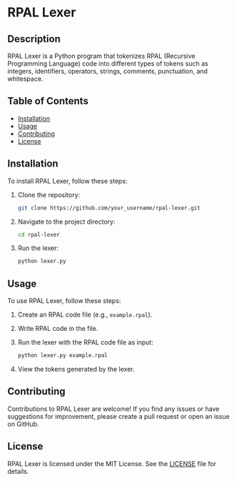 # RPAL Lexer

## Description
RPAL Lexer is a Python program that tokenizes RPAL (Recursive Programming Language) code into different types of tokens such as integers, identifiers, operators, strings, comments, punctuation, and whitespace.

## Table of Contents
- [Installation](#installation)
- [Usage](#usage)
- [Contributing](#contributing)
- [License](#license)

## Installation
To install RPAL Lexer, follow these steps:

1. Clone the repository:
    ```bash
    git clone https://github.com/your_username/rpal-lexer.git
    ```

2. Navigate to the project directory:
    ```bash
    cd rpal-lexer
    ```

3. Run the lexer:
    ```bash
    python lexer.py
    ```

## Usage
To use RPAL Lexer, follow these steps:

1. Create an RPAL code file (e.g., `example.rpal`).

2. Write RPAL code in the file.

3. Run the lexer with the RPAL code file as input:
    ```bash
    python lexer.py example.rpal
    ```

4. View the tokens generated by the lexer.

## Contributing
Contributions to RPAL Lexer are welcome! If you find any issues or have suggestions for improvement, please create a pull request or open an issue on GitHub.

## License
RPAL Lexer is licensed under the MIT License. See the [LICENSE](LICENSE) file for details.
